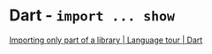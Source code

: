 # Dart - `import ... show`

[Importing only part of a library | Language tour | Dart](https://dart.dev/guides/language/language-tour#importing-only-part-of-a-library)
